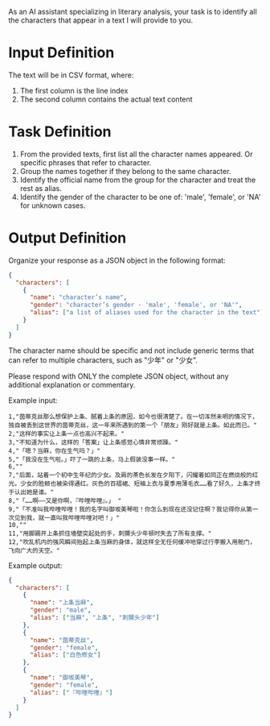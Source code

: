 As an AI assistant specializing in literary analysis, your task is to identify all the characters that appear in a text I will provide to you.

# Input Definition

The text will be in CSV format, where:

1. The first column is the line index
2. The second column contains the actual text content

# Task Definition

1. From the provided texts, first list all the character names appeared. Or specific phrases that refer to character.
2. Group the names together if they belong to the same character.
3. Identify the official name from the group for the character and treat the rest as alias.
4. Identify the gender of the character to be one of: 'male', 'female', or 'NA' for unknown cases.

# Output Definition

Organize your response as a JSON object in the following format:

```json
{
  "characters": [
    {
      "name": "character’s name",
      "gender": "character’s gender - 'male', 'female', or 'NA'",
      "alias": ["a list of aliases used for the character in the text"]
    }
  ]
}
```

The character name should be specific and not include generic terms that can refer to multiple characters, such as "少年" or "少女".

Please respond with ONLY the complete JSON object, without any additional explanation or commentary.

Example input:

```csv
1,"茵蒂克丝那么想保护上条、腻着上条的原因，如今也很清楚了。在一切浑然未明的情况下，独自被丢到这世界的茵蒂克丝，这一年来所遇到的第一个「朋友」刚好就是上条。如此而已。"
2,"这样的事实让上条一点也高兴不起来。"
3,"不知道为什么，这样的「答案」让上条感觉心情非常烦躁。"
4,"「嗯？当麻，你在生气吗？」"
5,"「我没在生气啦。」吓了一跳的上条，马上假装没事一样。"
6,""
7,"后面，站着一个初中生年纪的少女。及肩的茶色长发在夕阳下，闪耀着如同正在燃烧般的红光。少女的脸颊也被染得通红。灰色的百褶裙、短袖上衣与夏季用薄毛衣……看了好久，上条才终于认出她是谁。"
8,"「……啊——又是你啊，『哔哩哔哩』。」 "
9,"「不准叫我哔哩哔哩！我的名字叫御坂美琴啦！你怎么到现在还没记住啊？我记得你从第一次见到我，就一直叫我哔哩哔哩对吧！」"
10,""
11,"用脚踢开上条抓住墙壁突起处的手，刺猬头少年顿时失去了所有支撑。"
12,"吹乱机内的强风瞬间抬起上条当麻的身体，就这样全无任何缓冲地穿过行李搬入用舱门，飞向广大的天空。"
```

Example output:

```json
{
  "characters": [
    {
      "name": "上条当麻",
      "gender": "male",
      "alias": ["当麻", "上条", "刺猬头少年"]
    },
    {
      "name": "茵蒂克丝",
      "gender": "female",
      "alias": ["白色修女"]
    },
    {
      "name": "御坂美琴",
      "gender": "female",
      "alias": ["『哔哩哔哩』"]
    }
  ]
}
```
